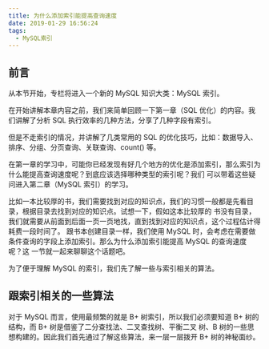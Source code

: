 ```yaml
---
title: 为什么添加索引能提高查询速度
date: 2019-01-29 16:56:24
tags: 
  - MySQL索引
---
```

<meta name="referrer" content="no-referrer" />

## 前言

从本节开始，专栏将进入一个新的 MySQL 知识大类：MySQL 索引。

在开始讲解本章内容之前，我们来简单回顾一下第一章（SQL 优化）的内容。我们讲解了分析 SQL 执行效率的几种方法，分享了几种字段有索引。

但是不走索引的情况，并讲解了几类常用的 SQL 的优化技巧，比如：数据导入、排序、分组、分页查询、关联查询、count() 等。

在第一章的学习中，可能你已经发现有好几个地方的优化是添加索引，那么索引为什么能提高查询速度呢？到底应该选择哪种类型的索引呢？我们
可以带着这些疑问进入第二章（MySQL 索引）的学习。

比如一本比较厚的书，我们需要找到对应的知识点，我们的习惯一般都是先看目录，根据目录去找到对应的知识点。试想一下，假如这本比较厚的
书没有目录，我们就需要从前面到后面一页一页地找，直到找到对应的知识点，这个过程估计得耗费一段时间了。
跟书本创建目录一样，我们使用 MySQL 时，会考虑在需要做条件查询的字段上添加索引。那么为什么添加索引能提高 MySQL 的查询速度呢？这
一节就一起来聊聊这个话题吧。

为了便于理解 MySQL 的索引，我们先了解一些与索引相关的算法。

## 跟索引相关的一些算法

对于 MySQL 而言，使用最频繁的就是 B+ 树索引，所以我们必须要知道 B+ 树的结构，而 B+ 树是借鉴了二分查找法、二叉查找树、平衡二叉
树、B 树的一些思想构建的。因此我们首先通过了解这些算法，来一层一层拨开 B+ 树的神秘面纱。


